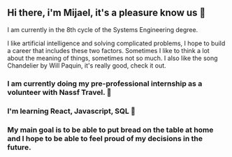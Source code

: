 ## Hi there, i'm Mijael, it's a pleasure know us 👋

I am currently in the 8th cycle of the Systems Engineering degree.

I like artificial intelligence and solving complicated problems, I hope to build a career that includes these two factors.
Sometimes I like to think a lot about the meaning of things, sometimes not so much. I also like the song Chandelier by Will Paquin, it's really good, check it out.

### I am currently doing my pre-professional internship as a volunteer with Nassf Travel. 🔭
### I'm learning React, Javascript, SQL 🌱
### My main goal is to be able to put bread on the table at home and I hope to be able to feel proud of my decisions in the future.
<!--
**mijaeltc/mijaeltc** is a ✨ _special_ ✨ repository because its `README.md` (this file) appears on your GitHub profile.

Here are some ideas to get you started:

- 🔭 I’m currently working on ...
- 🌱 I’m currently learning ...
- 👯 I’m looking to collaborate on ...
- 🤔 I’m looking for help with ...
- 💬 Ask me about ...
- 📫 How to reach me: ...
- 😄 Pronouns: ...
- ⚡ Fun fact: ...
-->
